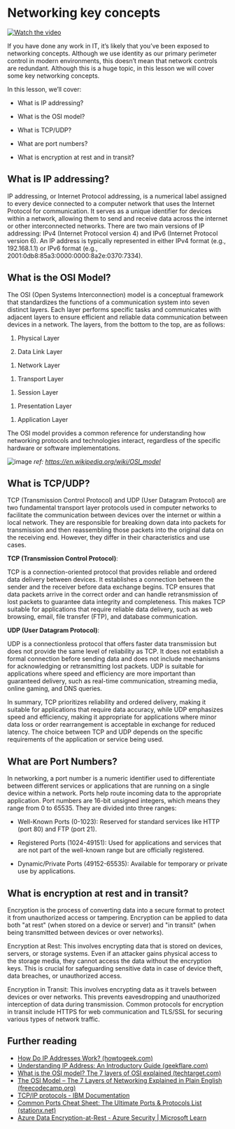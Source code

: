 # Networking key concepts

[![Watch the video](images/3-1_placeholder.png)](https://learn-video.azurefd.net/vod/player?id=1d8606a8-8357-4dae-8b8f-0a13c3fddd7a)

If you have done any work in IT, it’s likely that you’ve been exposed to networking concepts. Although we use identity as our primary perimeter control in modern environments, this doesn’t mean that network controls are redundant. Although this is a huge topic, in this lesson we will cover some key networking concepts.

In this lesson, we’ll cover:

- What is IP addressing?

- What is the OSI model?

* What is TCP/UDP?

- What are port numbers?

* What is encryption at rest and in transit?

## What is IP addressing?

IP addressing, or Internet Protocol addressing, is a numerical label assigned to every device connected to a computer network that uses the Internet Protocol for communication. It serves as a unique identifier for devices within a network, allowing them to send and receive data across the internet or other interconnected networks. There are two main versions of IP addressing: IPv4 (Internet Protocol version 4) and IPv6 (Internet Protocol version 6). An IP address is typically represented in either IPv4 format (e.g., 192.168.1.1) or IPv6 format (e.g., 2001:0db8:85a3:0000:0000:8a2e:0370:7334).

## What is the OSI Model?

The OSI (Open Systems Interconnection) model is a conceptual framework that standardizes the functions of a communication system into seven distinct layers. Each layer performs specific tasks and communicates with adjacent layers to ensure efficient and reliable data communication between devices in a network. The layers, from the bottom to the top, are as follows:

1.  Physical Layer

2)  Data Link Layer

1.  Network Layer

1)  Transport Layer

1.  Session Layer

1)  Presentation Layer

1.  Application Layer

The OSI model provides a common reference for understanding how networking protocols and technologies interact, regardless of the specific hardware or software implementations.

![image](/images/osilayers.png)
_ref: <a href="https://en.wikipedia.org/wiki/OSI_model" target="_blank">https://en.wikipedia.org/wiki/OSI_model</a>_

## What is TCP/UDP?

TCP (Transmission Control Protocol) and UDP (User Datagram Protocol) are two fundamental transport layer protocols used in computer networks to facilitate the communication between devices over the internet or within a local network. They are responsible for breaking down data into packets for transmission and then reassembling those packets into the original data on the receiving end. However, they differ in their characteristics and use cases.

**TCP (Transmission Control Protocol)**:

TCP is a connection-oriented protocol that provides reliable and ordered data delivery between devices. It establishes a connection between the sender and the receiver before data exchange begins. TCP ensures that data packets arrive in the correct order and can handle retransmission of lost packets to guarantee data integrity and completeness. This makes TCP suitable for applications that require reliable data delivery, such as web browsing, email, file transfer (FTP), and database communication.

**UDP (User Datagram Protocol)**:

UDP is a connectionless protocol that offers faster data transmission but does not provide the same level of reliability as TCP. It does not establish a formal connection before sending data and does not include mechanisms for acknowledging or retransmitting lost packets. UDP is suitable for applications where speed and efficiency are more important than guaranteed delivery, such as real-time communication, streaming media, online gaming, and DNS queries.

In summary, TCP prioritizes reliability and ordered delivery, making it suitable for applications that require data accuracy, while UDP emphasizes speed and efficiency, making it appropriate for applications where minor data loss or order rearrangement is acceptable in exchange for reduced latency. The choice between TCP and UDP depends on the specific requirements of the application or service being used.

## What are Port Numbers?

In networking, a port number is a numeric identifier used to differentiate between different services or applications that are running on a single device within a network. Ports help route incoming data to the appropriate application. Port numbers are 16-bit unsigned integers, which means they range from 0 to 65535. They are divided into three ranges:

- Well-Known Ports (0-1023): Reserved for standard services like HTTP (port 80) and FTP (port 21).

- Registered Ports (1024-49151): Used for applications and services that are not part of the well-known range but are officially registered.

- Dynamic/Private Ports (49152-65535): Available for temporary or private use by applications.

## What is encryption at rest and in transit?

Encryption is the process of converting data into a secure format to protect it from unauthorized access or tampering. Encryption can be applied to data both "at rest" (when stored on a device or server) and "in transit" (when being transmitted between devices or over networks).

Encryption at Rest: This involves encrypting data that is stored on devices, servers, or storage systems. Even if an attacker gains physical access to the storage media, they cannot access the data without the encryption keys. This is crucial for safeguarding sensitive data in case of device theft, data breaches, or unauthorized access.

Encryption in Transit: This involves encrypting data as it travels between devices or over networks. This prevents eavesdropping and unauthorized interception of data during transmission. Common protocols for encryption in transit include HTTPS for web communication and TLS/SSL for securing various types of network traffic.

## Further reading

- <a href="https://www.howtogeek.com/341307/how-do-ip-addresses-work/" target="_blank">How Do IP Addresses Work? (howtogeek.com)</a>
- <a href="https://geekflare.com/understanding-ip-address/" target="_blank">Understanding IP Address: An Introductory Guide (geekflare.com)</a>
- <a href="https://www.techtarget.com/searchnetworking/definition/OSI" target="_blank">What is the OSI model? The 7 layers of OSI explained (techtarget.com)</a>
- <a href="https://www.freecodecamp.org/news/osi-model-networking-layers-explained-in-plain-english/" target="_blank">The OSI Model – The 7 Layers of Networking Explained in Plain English (freecodecamp.org)</a>
- <a href="https://www.ibm.com/docs/en/aix/7.3?topic=protocol-tcpip-protocols" target="_blank">TCP/IP protocols - IBM Documentation</a>
- <a href="https://www.stationx.net/common-ports-cheat-sheet/" target="_blank">Common Ports Cheat Sheet: The Ultimate Ports & Protocols List (stationx.net)</a>
- <a href="https://learn.microsoft.com/azure/security/fundamentals/encryption-atrest?WT.mc_id=academic-96948-sayoung" target="_blank">Azure Data Encryption-at-Rest - Azure Security | Microsoft Learn</a>
